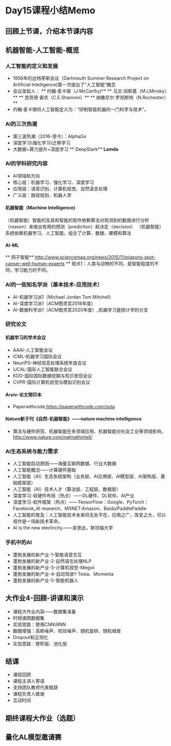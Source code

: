 # Day15课程小结Memo
## 回顾上节课，介绍本节课内容
## 机器智能-人工智能-概览
### 人工智能的定义和发展
* 1956年的达特茅斯会议（Dartmouth Summer Research Project on Artificial Intelligence)第一次提出了“人工智能”概念
* 会议发起人：
** 约翰·麦卡锡（J·McCarthy)** 
** 马文·闵斯基（M.LMinsky）**
** 克劳德·香农（C.E.Shannon）**
** 纳撒尼尔·罗彻斯特（N.Rochester）**
* 约翰·麦卡锡将人工智能定义为：“研制智能机器的一门科学与技术”。
### AI的三次热潮
* 第三波热潮（2016-至今）：AIphaGo
* 深度学习\强化学习\迁移学习
* 大数据+算力提升+深度学习
** DeepStark**
**Lamda**
### AI的学科研究内容
* AI领域和方向
* 核心层：机器学习、强化学习、深度学习
* 应用层：语音识别、计算机视觉、自然语言处理
* 广义层：路径规划、机器人学
#### 机器智能（Machine Intelligence)
（机器智能）智能的及其和智能的软件依赖算法对观测到的数据进行分析（reason）来做出有用的预测（prediction）和决定（decision）
（机器智能）系统依赖机器学习、人工智能，组合了计算、数据、建模和算法
#### AI-ML
** 鸽子智能**
http://www.sciencemag.org/news/2015/11/pigeons-spot-canser-well-human-experts
** 观点1：人类与动物的不同，是智能程度的不同，学习能力的不同。
### AI的一些知名学派（基本技术-应用技术）
* AI-机器学习派1（Michael Jordan Tom Mitchell)
* AI-深度学习派1（ACM图灵奖2018年度）
* AI-数据科学派1（ACM图灵奖2020年度）_机器学习是统计学的分支

### 研究论文
#### 机器学习的学术会议
* AAAI-人工智能会议
* ICML-机器学习国际会议
* NeurIPS-神经信息处理系统年度会议
* IJCAL-国际人工智能联合会议
* KDD-国际国际数据挖掘与知识发现会议
* CVPR-国际计算机视觉与模拟识别会议
#### Arxiv-论文预印本
* Paperwithcode,https://paperwithcode.com/sota
#### Nature新子刊《自然-机器智能》——nature machine intelligence
* 算法与硬件研究、机器智能在多领域应用、机器智能对社会工业等领域影响，http://www.nature.com/natmathintell/

### AI生态系统与能力需求
* 人工智能启动原因——海量互联网数据、行业大数据
* 人工智能概况——计算硬件基础
* 人工智能（AI）生态系统架构（业务层、AI应用层、AI模型层、AI架构层、基础框架层）
* 人工智能（AI）技术人才（算法层、工程层、数据层）
* 深度学习-软硬件布局（热点）——DL硬件、DL软件、AI产业
* 深度学习-软件框架（热点）——TensorFlow：Google、PyTorch：Facebook_AI research、MXNET:Amazon、Baidu/PaddlePaddle
* 人工智能的普及：人工智能技术未来将无处不在，应用之广，改变之大，可以视作是一场新技术革命。
* AI is the new electricity.——吴恩达，斯坦福大学

### 手机中的AI
* 蓬勃发展的新产业-1-智能语音交互
* 蓬勃发展的新产业-2-自然语言处理NLP
* 蓬勃发展的新产业-3-计算机视觉-Megvii
* 蓬勃发展的新产业-4-自动驾驶1-Tesla、Momenta
* 蓬勃发展的新产业-5-智能机器人
## 大作业4-回顾-讲课和演示
* 课程大作业内容——数据集准备
* 时频谱图数据集
* 实验思路：使用CNN\RNN
* 数据增强：高斯噪声、校验噪声、随机旋转、随机缩放
* Dropout和正则化
* 实验思路：卷积层、池化层

## 结课
* 课程回顾
* 课程主讲人寄语
* 支持团队教师代表致辞
* 课程负责人致谢
* 互动时间

## 期终课程大作业（选题）
## 量化AL模型邀请赛
